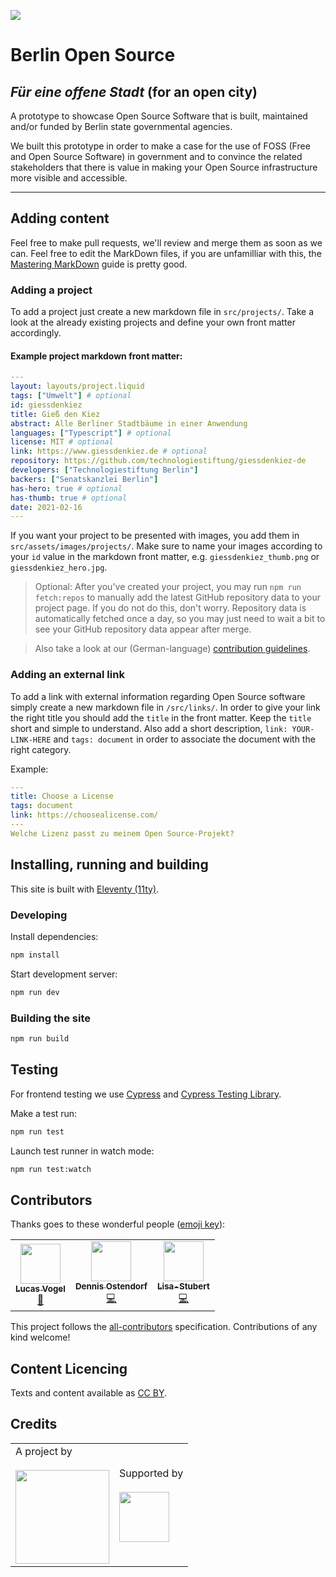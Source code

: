 ![](https://img.shields.io/badge/Build%20with%20%E2%9D%A4%EF%B8%8F-at%20Technologiesitftung%20Berlin-blue)

# Berlin Open Source

## _Für eine offene Stadt_ (for an open city)

A prototype to showcase Open Source Software that is built, maintained and/or funded by Berlin state governmental agencies.

We built this prototype in order to make a case for the use of FOSS (Free and Open Source Software) in government and to convince the related stakeholders that there is value in making your Open Source infrastructure more visible and accessible.

---

## Adding content

Feel free to make pull requests, we'll review and merge them as soon as we can. Feel free to edit the MarkDown files, if you are unfamilliar with this, the [Mastering MarkDown](https://guides.github.com/features/mastering-markdown/) guide is pretty good.

### Adding a project

To add a project just create a new markdown file in `src/projects/`. Take a look at the already existing projects and define your own front matter accordingly.

#### Example project markdown front matter:

```yaml
---
layout: layouts/project.liquid
tags: ["Umwelt"] # optional
id: giessdenkiez
title: Gieß den Kiez
abstract: Alle Berliner Stadtbäume in einer Anwendung
languages: ["Typescript"] # optional
license: MIT # optional
link: https://www.giessdenkiez.de # optional
repository: https://github.com/technologiestiftung/giessdenkiez-de
developers: ["Technologiestiftung Berlin"]
backers: ["Senatskanzlei Berlin"]
has-hero: true # optional
has-thumb: true # optional
date: 2021-02-16
---

```

If you want your project to be presented with images, you add them in `src/assets/images/projects/`. Make sure to name your images according to your `id` value in the markdown front matter, e.g. `giessdenkiez_thumb.png` or `giessdenkiez_hero.jpg`.

> Optional: After you've created your project, you may run `npm run fetch:repos` to manually add the latest GitHub repository data to your project page. If you do not do this, don't worry. Repository data is automatically fetched once a day, so you may just need to wait a bit to see your GitHub repository data appear after merge.

> Also take a look at our (German-language) [contribution guidelines](/CONTRIBUTING.md).

### Adding an external link

To add a link with external information regarding Open Source software simply create a new markdown file in `/src/links/`. In order to give your link the right title you should add the `title` in the front matter. Keep the `title` short and simple to understand. Also add a short description, `link: YOUR-LINK-HERE` and `tags: document` in order to associate the document with the right category.

Example:

```yaml
---
title: Choose a License
tags: document
link: https://choosealicense.com/
---
Welche Lizenz passt zu meinem Open Source-Projekt?
```

## Installing, running and building

This site is built with [Eleventy (11ty)](https://www.11ty.dev/docs/).

### Developing

Install dependencies:

```bash
npm install
```

Start development server:

```bash
npm run dev
```

### Building the site

```bash
npm run build
```

## Testing

For frontend testing we use [Cypress](https://docs.cypress.io/guides/overview/why-cypress.html) and [Cypress Testing Library](https://testing-library.com/docs/cypress-testing-library/intro/).

Make a test run:

```bash
npm run test
```

Launch test runner in watch mode:

```bash
npm run test:watch
```

## Contributors

Thanks goes to these wonderful people ([emoji key](https://allcontributors.org/docs/en/emoji-key)):

<!-- ALL-CONTRIBUTORS-LIST:START - Do not remove or modify this section -->
<!-- prettier-ignore-start -->
<!-- markdownlint-disable -->
<table>
  <tr>
    <td align="center"><a href="https://vogelino.com/"><img src="https://avatars.githubusercontent.com/u/2759340?v=4?s=64" width="64px;" alt=""/><br /><sub><b>Lucas Vogel</b></sub></a><br /><a href="https://github.com/technologiestiftung/CityLAB Slides/commits?author=vogelino" title="Documentation">📖</a></td>
    <td align="center"><a href="https://github.com/dnsos"><img src="https://avatars.githubusercontent.com/u/15640196?v=4?s=64" width="64px;" alt=""/><br /><sub><b>Dennis Ostendorf</b></sub></a><br /><a href="https://github.com/technologiestiftung/CityLAB Slides/commits?author=dnsos" title="Code">💻</a></td>
    <td align="center"><a href="https://github.com/Lisa-Stubert"><img src="https://avatars.githubusercontent.com/u/61182572?v=4?s=64" width="64px;" alt=""/><br /><sub><b>Lisa-Stubert</b></sub></a><br /><a href="https://github.com/technologiestiftung/CityLAB Slides/commits?author=Lisa-Stubert" title="Code">💻</a></td>
  </tr>
</table>

<!-- markdownlint-restore -->
<!-- prettier-ignore-end -->

<!-- ALL-CONTRIBUTORS-LIST:END -->

This project follows the [all-contributors](https://github.com/all-contributors/all-contributors) specification. Contributions of any kind welcome!


## Content Licencing

Texts and content available as [CC BY](https://creativecommons.org/licenses/by/3.0/de/). 

## Credits

<table>
  <tr>
    <td>
      A project by <a src="https://www.technologiestiftung-berlin.de/">
        <br />
        <br />
        <img width="150" src="https://citylab-berlin.org/wp-content/uploads/2021/05/tsb.svg" />
      </a>
    </td>
    <td>
      Supported by <a src="https://www.berlin.de/">
        <br />
        <br />
        <img width="80" src="https://berlinopensource.de/assets/images/senweb-logo.svg" />
      </a>
    </td>
  </tr>
</table>
